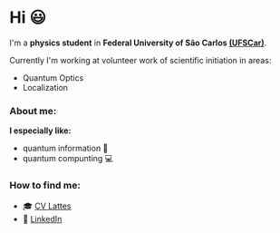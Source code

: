 # Hi :smiley:

I'm a **physics student** in **Federal University of São Carlos [(UFSCar)](https://www2.ufscar.br)**. 

Currently I'm working at volunteer work of scientific initiation in areas:
- Quantum Optics 
- Localization

### About me:

**I especially like:** 
- quantum information :calling:
- quantum compunting :computer:

### How to find me:

- :mortar_board: [CV Lattes](http://lattes.cnpq.br/4549535445248752)
- :briefcase: [LinkedIn](https://www.linkedin.com/in/pedro-luís-moraes-franco-b10895146/)
